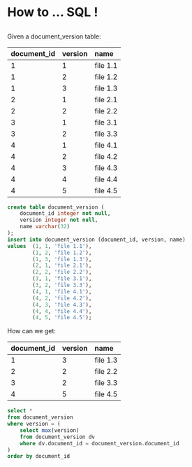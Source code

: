 # How to ... SQL !

## 

Given a document_version table:

| document\_id | version | name |
| :--- | :--- | :--- |
| 1 | 1 | file 1.1 |
| 1 | 2 | file 1.2 |
| 1 | 3 | file 1.3 |
| 2 | 1 | file 2.1 |
| 2 | 2 | file 2.2 |
| 3 | 1 | file 3.1 |
| 3 | 2 | file 3.3 |
| 4 | 1 | file 4.1 |
| 4 | 2 | file 4.2 |
| 4 | 3 | file 4.3 |
| 4 | 4 | file 4.4 |
| 4 | 5 | file 4.5 |

```sql
create table document_version (
    document_id integer not null,
    version integer not null,
    name varchar(32)
);
insert into document_version (document_id, version, name)
values  (1, 1, 'file 1.1'),
        (1, 2, 'file 1.2'),
        (1, 3, 'file 1.3'),
        (2, 1, 'file 2.1'),
        (2, 2, 'file 2.2'),
        (3, 1, 'file 3.1'),
        (3, 2, 'file 3.3'),
        (4, 1, 'file 4.1'),
        (4, 2, 'file 4.2'),
        (4, 3, 'file 4.3'),
        (4, 4, 'file 4.4'),
        (4, 5, 'file 4.5');
```

How can we get:

| document\_id | version | name |
| :--- | :--- | :--- |
| 1 | 3 | file 1.3 |
| 2 | 2 | file 2.2 |
| 3 | 2 | file 3.3 |
| 4 | 5 | file 4.5 |

```sql
select * 
from document_version
where version = (
    select max(version) 
    from document_version dv 
    where dv.document_id = document_version.document_id
)
order by document_id
```
